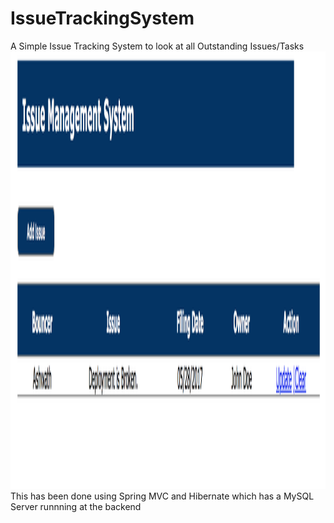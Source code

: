 # IssueTrackingSystem

A Simple Issue Tracking System to look at all Outstanding Issues/Tasks
<br>
<img height = 700 src ="https://github.com/ashsrira/IssueTrackingSystem/blob/master/Screen%20Shot%202017-05-28%20at%208.00.03%20PM.png" />
<br>
This has been done using Spring MVC and Hibernate which has a MySQL Server runnning at the backend
